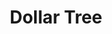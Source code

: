 ---
title: "Dollar Tree"
url: /state-college/dollar-tree-north-atherton-street/
shop: variety store
---